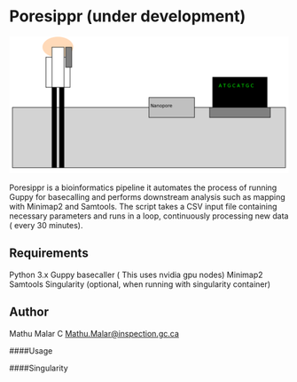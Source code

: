 # **Poresippr** (under development)
![ALT Poresippr](https://github.com/madhubioinfo/poresippr_code/blob/main/newimage.png)

Poresippr is a bioinformatics pipeline it automates the process of running Guppy for basecalling and performs downstream analysis such as mapping with Minimap2 and Samtools. The script takes a CSV input file containing necessary parameters and runs in a loop, continuously processing new data ( every 30 minutes).

## Requirements

Python 3.x
Guppy basecaller ( This uses nvidia gpu nodes)
Minimap2
Samtools
Singularity (optional, when running with singularity container)

## Author

Mathu Malar C
Mathu.Malar@inspection.gc.ca

####Usage

####Singularity
